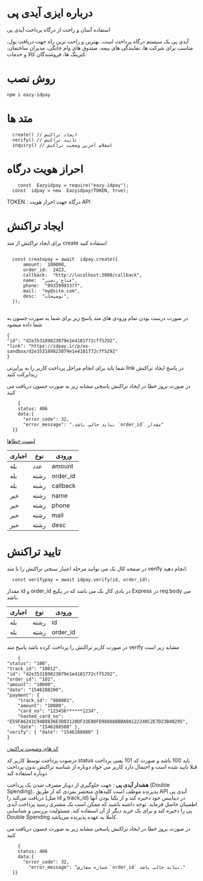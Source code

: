 <div dir=”rtl”>

  # درباره ایزی آیدی پی

  <p>استفاده آسان و راحت از درگاه پرداخت آیدی پی</p>
<p>
  آیدی پی یک سیستم درگاه پرداخت است. بهترین و راحت ترین راه جهت دریافت پول، مناسب برای شرکت ها، نمایندگی های بیمه، صندوق های وام خانگی، مدیران ساختمان، کترینگ ها، فروشندگان کالا و خدمات.
</p>

  # روش نصب
  
  ```
  npm i eazy-idpay
  ```

  # متد ها
  ```
    create() // ایجاد تراکنش
    verify() // تایید تراکنش
    inquiry() // اسعلام آخرین وضعیت تراکنش
  ```
  
  # احراز هویت درگاه
  
  ```
      const  Eazyidpay = require("eazy-idpay");
    const  idpay = new  Eazyidpay(TOKEN, true);
  ```
  TOKEN :   درگاه جهت احراز هویت API
  
  # ایجاد تراکنش
  
  <p>
  برای ایجاد تراکنش از متد create استفاده کنید
  </p>
	
  ```

	const createpay = await  idpay.create({
		amount:  100000,
		order_id:  2423,
		callback:  "http://localhost:3000/callback",
		name:  "فتاح رنجبر",
		phone:  "09339993377",
		mail:  "my@site.com",
		desc:  "توضیحات",
	});
	
  ```
	
  در صورت درست بودن تمام ورودی های متد پاسخ زیر برای شما به صورت جسون به شما داده میشود

  ```
{
  "id": "d2e353189823079e1e4181772cff5292",
  "link": "https://idpay.ir/p/ws-sandbox/d2e353189823079e1e4181772cff5292"
}
```
  
   شما باید برای انجام مراحل پرداخت کاربر را به  پراپرتی link در پاسخ ایجاد تراکنش ریدایرکت کنید 

در صورت بروز خطا در ایجاد تراکنش پاسخی مشابه زیر به صورت جسون دریافت می کنید

  ```
      {
	  status: 406
	  data:{  
		"error_code": 32, 
		"error_message": ".نباید خالی باشد `order_id` مقدار"
    }}
  ```
  [ لیست خطاها](https://idpay.ir/web-service/v1.1/?javascript#d7b83cfb9c)
  
	
اجباری | نوع | ورودی 
--- | --- | ---  
| بله| عدد |amount|
| بله| رشته |order_id|
| بله| رشته |callback|
| خیر| رشته |name|
| خیر| رشته |phone|
| خیر| رشته |mail|
| خیر| رشته |desc|


 # تایید تراکنش
	
در صفحه کال بک می توانید  مرحله اعتبار سنجی تراکنش را با متد verify انجام دهید.

  ```
	const verifypay = await idpay.verify(id, order_id);
  ```  
	
مقدار id و order_id در بادی کال بک می باشد که در پکیج Express در req.body می باشد.

	
	
اجباری | نوع | ورودی 
--- | --- | ---  
| بله| رشته |id|
| بله| رشته |order_id|


در صورت کاربر تراکنش را پرداخت کرده باشد پاسخ متد verify مشابه زیر است
	
```
	{ 
"status": "100", 
"track_id": "10012", 
"id": "d2e353189823079e1e4181772cff5292", 
"order_id": "101", 
"amount": "10000", 
"date": "1546288200", 
"payment": { 
    "track_id": "888001", 
    "amount": "10000", 
    "card_no": "123456******1234", 
    "hashed_card_no": "E59FA6241C94B8836E3D03120DF33E80FD988888BBA0A122240C2E7D23B48295", 
    "date": "1546288500" }, 
"verify": { "date": "1546288800" } 
}
```


[ کد های وضعیت تراکنش ](https://idpay.ir/web-service/v1.1/?javascript#ad39f18522)
	
درصوت پرداخت توسط کاربر کد status باید 100 باشد و صورت کد 101 یعنی پرداخت قبلا تایید شده است و احتمال دارد کاربر می خواد دوباره از شناسه تراکنش بدون پرداخت دوباره استفاده کند 

**هشدار آیدی پی** : جهت جلوگیری از دوبار مصرف شدن یک پرداخت (Double Spending)، پذیرنده موظف است کلیدهای منحصر بفردی که از طریق API آیدی پی دریافت می‌کند را (مثل id و track_id) در دیتابیس خود ذخیره کند و از یکتا بودن آنها اطمینان حاصل فرماید.
توجه داشته باشید که ممکن است یک مشتری رسید پرداخت آیدی پی را ذخیره کند و برای یک خرید دیگر از آن استفاده کند.
مسئولیت بررسی و شناسایی Double Spending کاملا به عهده پذیرنده می‌باشد.
	
در صورت بروز خطا در ایجاد تراکنش پاسخی مشابه زیر به صورت جسون دریافت می کنید

  ```
      {
	  status: 406
	  data:{  
  		"error_code": 32,
		  "error_message": "شماره سفارش `order_id` نباید خالی باشد."
    }}
  ```
</div>
